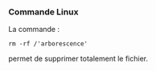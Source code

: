 ### Commande Linux
La commande :
```
rm -rf /'arborescence'
```
permet de supprimer totalement le fichier.